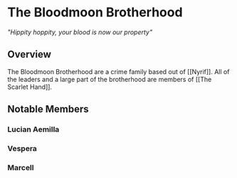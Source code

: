 # The Bloodmoon Brotherhood
*"Hippity hoppity, your blood is now our property"*
## Overview
The Bloodmoon Brotherhood are a crime family based out of [[Nyrif]]. All of the leaders and a large part of the brotherhood are members of [[The Scarlet Hand]].
## Notable Members
### Lucian Aemilla

### Vespera

### Marcell
